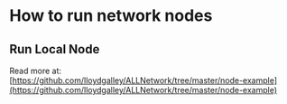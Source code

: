 # How to run network nodes

## Run Local Node

Read more at: [https://github.com/lloydgalley/ALLNetwork/tree/master/node-example](https://github.com/lloydgalley/ALLNetwork/tree/master/node-example)